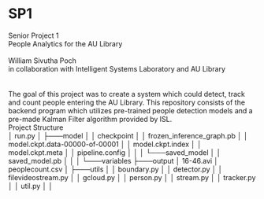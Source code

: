 # SP1
Senior Project 1 <br>
People Analytics for the AU Library <br>
<br>
William Sivutha Poch <br>
in collaboration with Intelligent Systems Laboratory and AU Library <br>
<br>
<br>
The goal of this project was to create a system which could detect, track and count people entering the AU Library. This repository consists of the backend program which utilizes pre-trained people detection models and a pre-made Kalman Filter algorithm provided by ISL.
<br>
Project Structure <br>
│   run.py
│
├───model
│   │   checkpoint
│   │   frozen_inference_graph.pb
│   │   model.ckpt.data-00000-of-00001
│   │   model.ckpt.index
│   │   model.ckpt.meta
│   │   pipeline.config
│   │
│   └───saved_model
│       │   saved_model.pb
│       │
│       └───variables
├───output
│       16-46.avi
│       peoplecount.csv
│
├───utils
│   │   boundary.py
│   │   detector.py
│   │   filevideostream.py
│   │   gcloud.py
│   │   person.py
│   │   stream.py
│   │   tracker.py
│   │   util.py
│   │

